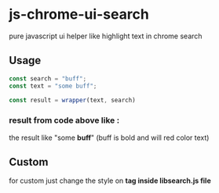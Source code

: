 # js-chrome-ui-search
pure javascript ui helper like highlight text in chrome search

## Usage

```js
const search = "buff";
const text = "some buff";
  
const result = wrapper(text, search)


```

### result from code above like :
the result like "some **buff**" 
(buff is bold and will red color text)

## Custom
for custom just change the style on <strong> tag inside libsearch.js file
